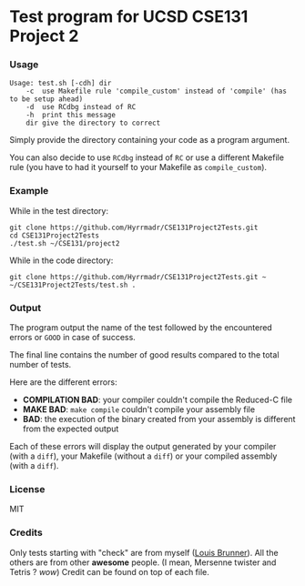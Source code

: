 # Test program for UCSD CSE131 Project 2

### Usage

    Usage: test.sh [-cdh] dir
    	-c	use Makefile rule 'compile_custom' instead of 'compile' (has to be setup ahead)
		-d	use RCdbg instead of RC
    	-h	print this message
    	dir	give the directory to correct


Simply provide the directory containing your code as a program argument.

You can also decide to use `RCdbg` instead of `RC` or use a different Makefile rule (you have to had it yourself to your Makefile as `compile_custom`).

### Example

While in the test directory:

    git clone https://github.com/Hyrrmadr/CSE131Project2Tests.git
    cd CSE131Project2Tests
    ./test.sh ~/CSE131/project2

While in the code directory:

    git clone https://github.com/Hyrrmadr/CSE131Project2Tests.git ~
    ~/CSE131Project2Tests/test.sh .

### Output

The program output the name of the test followed by the encountered errors or `GOOD` in case of success.

The final line contains the number of good results compared to the total number of tests.

Here are the different errors:

 - **COMPILATION BAD**: your compiler couldn't compile the Reduced-C file
 - **MAKE BAD**: `make compile` couldn't compile your assembly file
 - **BAD**: the execution of the binary created from your assembly is different from the expected output

Each of these errors will display the output generated by your compiler (with a `diff`), your Makefile (without a `diff`) or your compiled assembly (with a `diff`).

### License

MIT

### Credits

Only tests starting with "check" are from myself ([Louis Brunner](https://github.com/Hyrrmadr)).
All the others are from other **awesome** people. (I mean, Mersenne twister and Tetris ? *wow*)
Credit can be found on top of each file.
